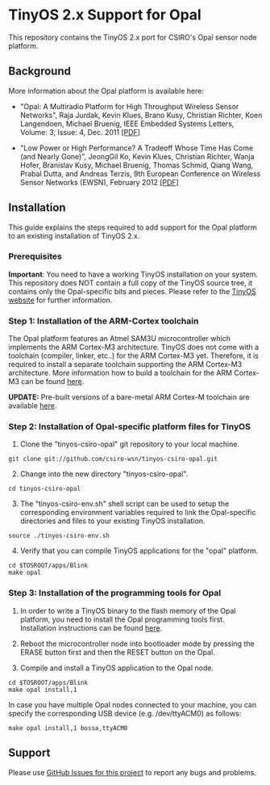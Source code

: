 TinyOS 2.x Support for Opal
=================

This repository contains the TinyOS 2.x port for CSIRO's Opal sensor node platform.

## Background

More information about the Opal platform is available here:

* "Opal: A Multiradio Platform for High Throughput Wireless Sensor Networks", Raja Jurdak, Kevin Klues, Brano Kusy, Christian Richter, Koen Langendoen, Michael Bruenig, IEEE Embedded Systems Letters, Volume: 3, Issue: 4, Dec. 2011 
[[PDF]](http://jurdak.com/es11.pdf)

* "Low Power or High Performance? A Tradeoff Whose Time Has Come (and Nearly Gone)", JeongGil Ko, Kevin Klues, Christian Richter, Wanja Hofer, Branislav Kusy, Michael Bruenig, Thomas Schmid, Qiang Wang, Prabal Dutta, and Andreas Terzis, 9th European Conference on Wireless Sensor Networks
(EWSN), February 2012 [[PDF]](http://web.eecs.umich.edu/~prabal/pubs/papers/ko12tradeoff.pdf)

## Installation

This guide explains the steps required to add support for the Opal platform to an existing installation of TinyOS 2.x.

### Prerequisites
__Important__: You need to have a working TinyOS installation on your system. This repository does NOT contain a full copy of the TinyOS source tree, it contains only the Opal-specific bits and pieces. Please refer to the [TinyOS website](http://www.tinyos.net/) for further information.

### Step 1: Installation of the ARM-Cortex toolchain
The Opal platform features an Atmel SAM3U microcontroller which implements the ARM Cortex-M3 architecture. TinyOS does not come with a toolchain (compiler, linker, etc..) for the ARM Cortex-M3 yet. Therefore, it is required to install a separate toolchain supporting the ARM Cortex-M3 architecture. More information how to build a toolchain for the ARM Cortex-M3 can be found [here](https://github.com/csiro-wsn/csiro-cortex-tools/).

**UPDATE:** Pre-built versions of a bare-metal ARM Cortex-M toolchain are available [here](https://launchpad.net/gcc-arm-embedded).

### Step 2: Installation of Opal-specific platform files for TinyOS

1. Clone the "tinyos-csiro-opal" git repository to your local machine.
```
git clone git://github.com/csiro-wsn/tinyos-csiro-opal.git
```
2. Change into the new directory "tinyos-csiro-opal".
```
cd tinyos-csiro-opal
```

3. The "tinyos-csiro-env.sh" shell script can be used to setup the corresponding environment variables required to link the Opal-specific directories and files to your existing TinyOS installation.
```
source ./tinyos-csiro-env.sh
```

4. Verify that you can compile TinyOS applications for the "opal" platform.
```
cd $TOSROOT/apps/Blink
make opal
```

### Step 3: Installation of the programming tools for Opal
1. In order to write a TinyOS binary to the flash memory of the Opal platform, you need to install the Opal programming tools first.
Installation instructions can be found [here](http://github.com/csiro-wsn/csiro-cortex-programming-tools).

2. Reboot the microcontroller node into bootloader mode by pressing the ERASE button first and then the RESET button on the Opal.

3. Compile and install a TinyOS application to the Opal node.
```
cd $TOSROOT/apps/Blink
make opal install,1
```

In case you have multiple Opal nodes connected to your machine, you can specify the corresponding USB device (e.g. /dev/ttyACM0) as follows:
```
make opal install,1 bossa,ttyACM0
```

## Support
Please use [GitHub Issues for this project](https://github.com/csiro-wsn/tinyos-csiro-opal/issues) to report any bugs and problems.


